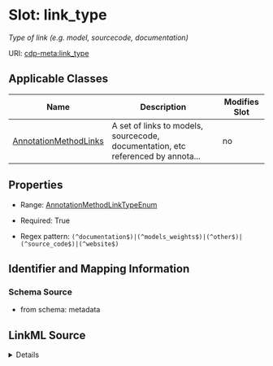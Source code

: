# Slot: link_type


_Type of link (e.g. model, sourcecode, documentation)_



URI: [cdp-meta:link_type](metadatalink_type)



<!-- no inheritance hierarchy -->




## Applicable Classes

| Name | Description | Modifies Slot |
| --- | --- | --- |
[AnnotationMethodLinks](AnnotationMethodLinks.md) | A set of links to models, sourcecode, documentation, etc referenced by annota... |  no  |







## Properties

* Range: [AnnotationMethodLinkTypeEnum](AnnotationMethodLinkTypeEnum.md)

* Required: True

* Regex pattern: `(^documentation$)|(^models_weights$)|(^other$)|(^source_code$)|(^website$)`





## Identifier and Mapping Information







### Schema Source


* from schema: metadata




## LinkML Source

<details>
```yaml
name: link_type
description: Type of link (e.g. model, sourcecode, documentation)
from_schema: metadata
rank: 1000
alias: link_type
owner: AnnotationMethodLinks
domain_of:
- AnnotationMethodLinks
range: annotation_method_link_type_enum
required: true
inlined: true
inlined_as_list: true
pattern: (^documentation$)|(^models_weights$)|(^other$)|(^source_code$)|(^website$)

```
</details>